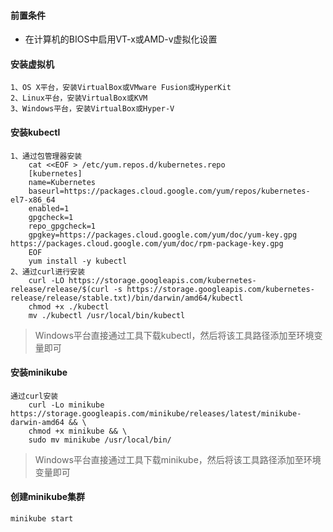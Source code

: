 #### 前置条件
* 在计算机的BIOS中启用VT-x或AMD-v虚拟化设置

#### 安装虚拟机 

	1、OS X平台，安装VirtualBox或VMware Fusion或HyperKit  
	2、Linux平台，安装VirtualBox或KVM  
	3、Windows平台，安装VirtualBox或Hyper-V  

#### 安装kubectl
	1、通过包管理器安装
		cat <<EOF > /etc/yum.repos.d/kubernetes.repo
		[kubernetes]
		name=Kubernetes
		baseurl=https://packages.cloud.google.com/yum/repos/kubernetes-el7-x86_64
		enabled=1
		gpgcheck=1
		repo_gpgcheck=1
		gpgkey=https://packages.cloud.google.com/yum/doc/yum-key.gpg https://packages.cloud.google.com/yum/doc/rpm-package-key.gpg
		EOF
		yum install -y kubectl
	2、通过curl进行安装
		curl -LO https://storage.googleapis.com/kubernetes-release/release/$(curl -s https://storage.googleapis.com/kubernetes-release/release/stable.txt)/bin/darwin/amd64/kubectl
		chmod +x ./kubectl
		mv ./kubectl /usr/local/bin/kubectl
>Windows平台直接通过工具下载kubectl，然后将该工具路径添加至环境变量即可

#### 安装minikube
	通过curl安装
		curl -Lo minikube https://storage.googleapis.com/minikube/releases/latest/minikube-darwin-amd64 && \
	    chmod +x minikube && \
	    sudo mv minikube /usr/local/bin/

>Windows平台直接通过工具下载minikube，然后将该工具路径添加至环境变量即可

#### 创建minikube集群
	minikube start